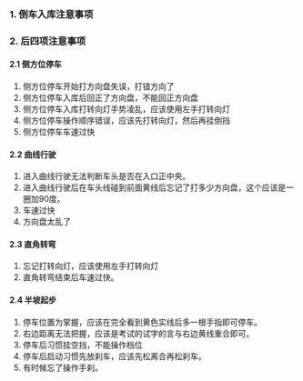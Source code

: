 ### 1. 倒车入库注意事项



### 2. 后四项注意事项

#### 2.1 侧方位停车

1.   侧方位停车开始打方向盘失误，打错方向了
2.   侧方位停车入库后回正了方向盘，不能回正方向盘
3.   侧方位停车入库打转向灯手势凌乱，应该使用左手打转向灯
4.   侧方位停车操作顺序错误，应该先打转向灯，然后再挂倒挡
5.   侧方位停车车速过快

#### 2.2 曲线行驶

1.   进入曲线行驶无法判断车头是否在入口正中央。
2.   进入曲线行驶后在车头线碰到前面黄线后忘记了打多少方向盘，这个应该是一圈加90度。
3.   车速过快
4.   方向盘太乱了

#### 2.3 直角转弯

1.   忘记打转向灯，应该使用左手打转向灯
2.   直角转弯结束后车速过快。

#### 2.4 半坡起步

1.   停车位置为掌握，应该在完全看到黄色实线后多一根手指即可停车。
2.   右边距离无法把握，应该是考试的试字的言与右边黄线重合即可。
3.   停车后习惯挂空挡，不能操作档位
4.   停车后启动习惯先放刹车，应该先松离合再松刹车。
5.   有时候忘了操作手刹。